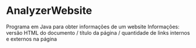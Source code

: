 # AnalyzerWebsite
Programa em Java para obter informações de um website
Informações: versão HTML do documento / título da página / quantidade de links internos e externos na página
